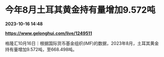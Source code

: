 # 今年8月土耳其黄金持有量增加9.572吨

**2023-10-16 14:48**

**https://www.gelonghui.com/live/1249511**

格隆汇10月16日｜根据国际货币基金组织(IMF)的数据，2023年8月，土耳其黄金持有量增加9.572吨，至668.498吨。